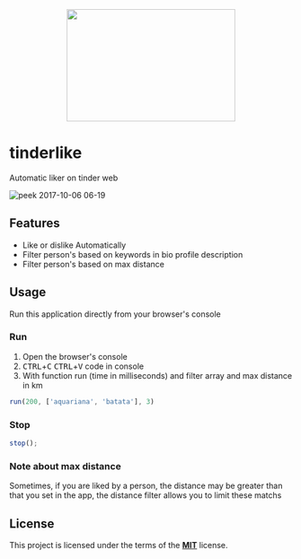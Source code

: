 <div style="text-align: center;">
  <img style="height: 200px; width: 300px; " src="tinderNewLogo.svg">
</div>

# tinderlike

Automatic liker on tinder web

![peek 2017-10-06 06-19](https://user-images.githubusercontent.com/1028425/31271681-c1ca4898-aa5e-11e7-9704-df053707c306.gif)

## Features

* Like or dislike Automatically
* Filter person's based on keywords in bio profile description
* Filter person's based on max distance

## Usage

Run this application directly from your browser's console

### Run

1. Open the browser's console
2. <kbd>CTRL</kbd>+<kbd>C</kbd>  <kbd>CTRL</kbd>+<kbd>V</kbd> code in console
3. With function run (time in milliseconds) and filter array and max distance in km

```js
run(200, ['aquariana', 'batata'], 3)
```

### Stop
```js
stop();
```

### Note about max distance

Sometimes, if you are liked by a person, the distance may be greater than that you set in the app, the distance filter allows you to limit these matchs

## License

This project is licensed under the terms of the [**MIT**](https://opensource.org/licenses/MIT) license.
